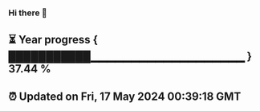### Hi there 👋
⏳ Year progress { ███████████▁▁▁▁▁▁▁▁▁▁▁▁▁▁▁▁▁▁▁ } 37.44 %
---
⏰ Updated on Fri, 17 May 2024 00:39:18 GMT
---
